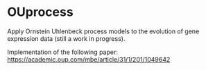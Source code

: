 # OUprocess

Apply Ornstein Uhlenbeck process models to the evolution of gene expression data (still a work in progress).

Implementation of the following paper: https://academic.oup.com/mbe/article/31/1/201/1049642
